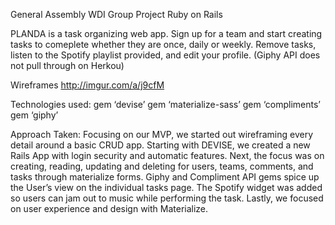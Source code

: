 General Assembly WDI Group Project
Ruby on Rails

PLANDA is a task organizing web app. Sign up for a team and start creating tasks to comeplete whether they are once, daily or weekly. Remove tasks, listen to the Spotify playlist provided, and edit your profile. (Giphy API does not pull through on Herkou)



Wireframes
http://imgur.com/a/j9cfM

Technologies used:
gem ‘devise’
gem ‘materialize-sass’
gem ‘compliments’
gem ‘giphy’


Approach Taken:
Focusing on our MVP, we started out wireframing every detail around a basic CRUD app. Starting with DEVISE, we created a new Rails App with login security and automatic features. Next, the focus was on creating, reading, updating and deleting for users, teams, comments, and tasks through materialize forms. Giphy and Compliment API gems spice up the User’s view on the individual tasks page. The Spotify widget was added so users can jam out to music while performing the task. Lastly, we focused on user experience and design with Materialize.
